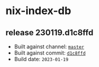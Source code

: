 # nix-index-db
## release 230119.d1c8ffd
- Built against channel: [`master`](https://github.com/nixos/nixpkgs/tree/master)
- Built against commit: [`d1c8ffd`](https://github.com/NixOS/nixpkgs/commit/d1c8ffd7ecfd3749adffde8469e4512715ede588)
- Build date: `2023-01-19`
